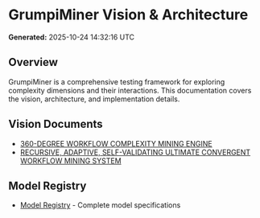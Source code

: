 # GrumpiMiner Vision & Architecture

**Generated:** 2025-10-24 14:32:16 UTC

## Overview

GrumpiMiner is a comprehensive testing framework for exploring complexity dimensions
and their interactions. This documentation covers the vision, architecture, and
implementation details.

## Vision Documents

- [360-DEGREE WORKFLOW COMPLEXITY MINING ENGINE](./360-degree-workflow-complexity-mining-engine.md)
- [RECURSIVE, ADAPTIVE, SELF-VALIDATING ULTIMATE CONVERGENT WORKFLOW MINING SYSTEM](./recursive-adaptive-self-validating-ultimate-convergent-workflow-mining-system.md)

## Model Registry

- [Model Registry](./model-registry.md) - Complete model specifications
